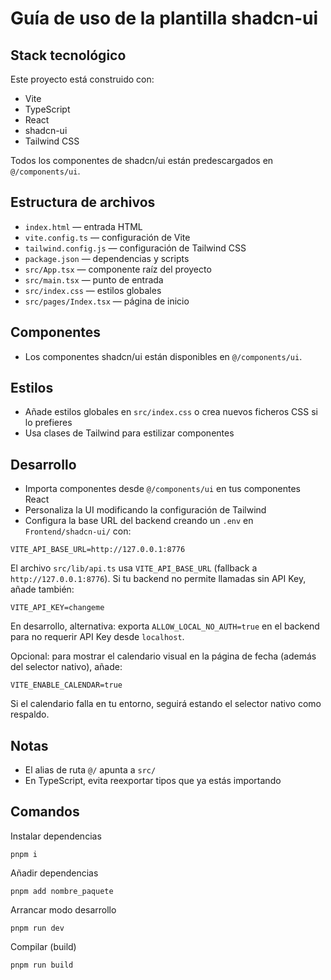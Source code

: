 # Guía de uso de la plantilla shadcn-ui

## Stack tecnológico

Este proyecto está construido con:

- Vite
- TypeScript
- React
- shadcn-ui
- Tailwind CSS

Todos los componentes de shadcn/ui están predescargados en `@/components/ui`.

## Estructura de archivos

- `index.html` — entrada HTML
- `vite.config.ts` — configuración de Vite
- `tailwind.config.js` — configuración de Tailwind CSS
- `package.json` — dependencias y scripts
- `src/App.tsx` — componente raíz del proyecto
- `src/main.tsx` — punto de entrada
- `src/index.css` — estilos globales
- `src/pages/Index.tsx` — página de inicio

## Componentes

- Los componentes shadcn/ui están disponibles en `@/components/ui`.

## Estilos

- Añade estilos globales en `src/index.css` o crea nuevos ficheros CSS si lo prefieres
- Usa clases de Tailwind para estilizar componentes

## Desarrollo

- Importa componentes desde `@/components/ui` en tus componentes React
- Personaliza la UI modificando la configuración de Tailwind
- Configura la base URL del backend creando un `.env` en `Frontend/shadcn-ui/` con:

```
VITE_API_BASE_URL=http://127.0.0.1:8776
```

El archivo `src/lib/api.ts` usa `VITE_API_BASE_URL` (fallback a `http://127.0.0.1:8776`).
Si tu backend no permite llamadas sin API Key, añade también:

```
VITE_API_KEY=changeme
```

En desarrollo, alternativa: exporta `ALLOW_LOCAL_NO_AUTH=true` en el backend para no requerir API Key desde `localhost`.

Opcional: para mostrar el calendario visual en la página de fecha (además del selector nativo), añade:

```
VITE_ENABLE_CALENDAR=true
```

Si el calendario falla en tu entorno, seguirá estando el selector nativo como respaldo.

## Notas

- El alias de ruta `@/` apunta a `src/`
- En TypeScript, evita reexportar tipos que ya estás importando

## Comandos

Instalar dependencias

```shell
pnpm i
```

Añadir dependencias

```shell
pnpm add nombre_paquete
```

Arrancar modo desarrollo

```shell
pnpm run dev
```

Compilar (build)

```shell
pnpm run build
```

